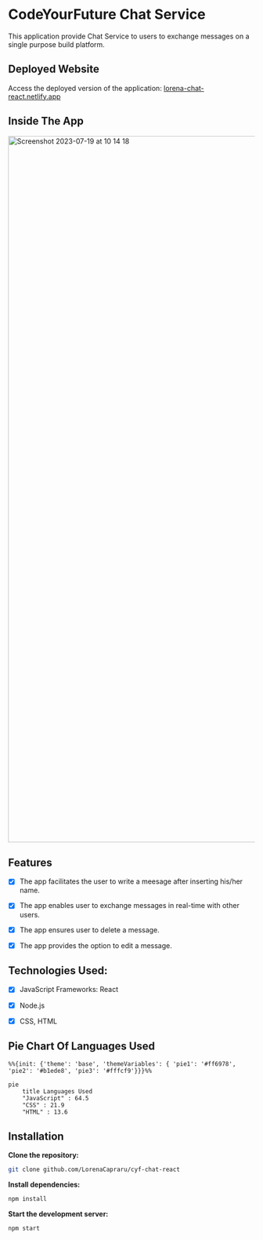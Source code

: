 # CodeYourFuture Chat Service 

This application provide Chat Service to users to exchange messages on a single purpose build platform.

## Deployed Website

Access the deployed version of the application: <a href="lorena-chat-react.netlify.app/">lorena-chat-react.netlify.app</a>

## Inside The App

<img width="1440" alt="Screenshot 2023-07-19 at 10 14 18" src="https://github.com/LorenaCapraru/cyf-chat-react/assets/108892538/c3e13aca-6f7a-4f8e-a52d-1148b3b2036e">

## Features

- [x] The app facilitates the user to write a meesage after inserting his/her name.
- [x] The app enables user to exchange messages in real-time with other users.
- [x] The app ensures user to delete a message.
- [x] The app provides the option to edit a message.


## Technologies Used:

- [x] JavaScript Frameworks: React
- [x] Node.js
- [x] CSS, HTML


## Pie Chart Of Languages Used

```mermaid
%%{init: {'theme': 'base', 'themeVariables': { 'pie1': '#ff6978', 'pie2': '#b1ede8', 'pie3': '#fffcf9'}}}%%

pie
    title Languages Used
    "JavaScript" : 64.5
    "CSS" : 21.9
    "HTML" : 13.6
```

## Installation

**Clone the repository:**

```bash
git clone github.com/LorenaCapraru/cyf-chat-react
```

**Install dependencies:**

```bash
npm install
```

**Start the development server:**

```bash
npm start
```
